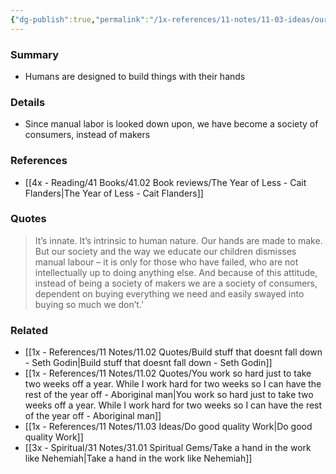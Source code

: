 ```yaml
---
{"dg-publish":true,"permalink":"/1x-references/11-notes/11-03-ideas/our-hands-are-made-to-make/","title":"Our hands are made to make","created":"2024-08-09T12:33:50.069+03:00","updated":"2024-08-09T22:57:24.786+03:00"}
---
```



### Summary
- Humans are designed to build things with their hands

### Details
- Since manual labor is looked down upon, we have become a society of consumers, instead of makers

### References
- [[4x - Reading/41 Books/41.02 Book reviews/The Year of Less - Cait Flanders\|The Year of Less - Cait Flanders]]

### Quotes
> It’s innate. It’s intrinsic to human nature. Our hands are made to make. But our society and the way we educate our children dismisses manual labour – it is only for those who have failed, who are not intellectually up to doing anything else. And because of this attitude, instead of being a society of makers we are a society of consumers, dependent on buying everything we need and easily swayed into buying so much we don’t.’

### Related
- [[1x - References/11 Notes/11.02 Quotes/Build stuff that doesnt fall down - Seth Godin\|Build stuff that doesnt fall down - Seth Godin]]
- [[1x - References/11 Notes/11.02 Quotes/You work so hard just to take two weeks off a year. While I work hard for two weeks so I can have the rest of the year off - Aboriginal man\|You work so hard just to take two weeks off a year. While I work hard for two weeks so I can have the rest of the year off - Aboriginal man]]
- [[1x - References/11 Notes/11.03 Ideas/Do good quality Work\|Do good quality Work]]
- [[3x - Spiritual/31 Notes/31.01 Spiritual Gems/Take a hand in the work like Nehemiah\|Take a hand in the work like Nehemiah]]